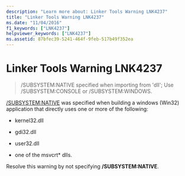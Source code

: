 ```yaml
---
description: "Learn more about: Linker Tools Warning LNK4237"
title: "Linker Tools Warning LNK4237"
ms.date: "11/04/2016"
f1_keywords: ["LNK4237"]
helpviewer_keywords: ["LNK4237"]
ms.assetid: 87bfec39-5241-464f-9feb-517b49f352ea
---
```

# Linker Tools Warning LNK4237

> /SUBSYSTEM:NATIVE specified when importing from 'dll'; Use /SUBSYSTEM:CONSOLE or /SUBSYSTEM:WINDOWS.

[/SUBSYSTEM:NATIVE](../../build/reference/subsystem-specify-subsystem.md) was specified when building a windows (Win32) application that directly uses one or more of the following:

- kernel32.dll

- gdi32.dll

- user32.dll

- one of the msvcrt\* dlls.

Resolve this warning by not specifying **/SUBSYSTEM:NATIVE**.
